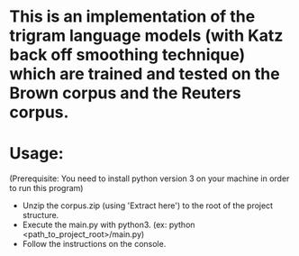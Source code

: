 # This is an implementation of the trigram language models (with Katz back off smoothing technique) which are trained and tested on the Brown corpus and the Reuters corpus.

# Usage:
(Prerequisite: You need to install python version 3 on your machine in order to run this program)

- Unzip the corpus.zip (using 'Extract here') to the root of the project structure.
- Execute the main.py with python3. (ex: python <path_to_project_root>/main.py)
- Follow the instructions on the console.
